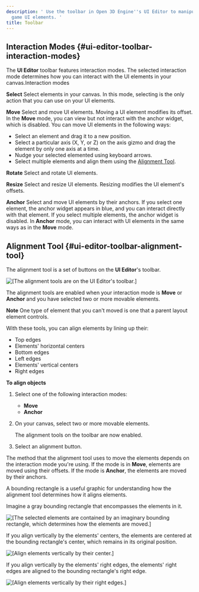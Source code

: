 ```yaml
---
description: ' Use the toolbar in Open 3D Engine''s UI Editor to manipulate your
  game UI elements. '
title: Toolbar
---
```


## Interaction Modes {#ui-editor-toolbar-interaction-modes}

The **UI Editor** toolbar features interaction modes\. The selected interaction mode determines how you can interact with the UI elements in your canvas\.Interaction modes

**Select**
Select elements in your canvas\. In this mode, selecting is the only action that you can use on your UI elements\.

**Move**
Select and move UI elements\. Moving a UI element modifies its offset\. In the **Move** mode, you can view but not interact with the anchor widget, which is disabled\.
You can move UI elements in the following ways:
+ Select an element and drag it to a new position\.
+ Select a particular axis \(X, Y, or Z\) on the axis gizmo and drag the element by only one axis at a time\.
+ Nudge your selected elemented using keyboard arrows\.
+ Select multiple elements and align them using the [Alignment Tool](#ui-editor-toolbar-alignment-tool)\.

**Rotate**
Select and rotate UI elements\.

**Resize**
Select and resize UI elements\. Resizing modifies the UI element's offsets\.

**Anchor**
Select and move UI elements by their anchors\. If you select one element, the anchor widget appears in blue, and you can interact directly with that element\. If you select multiple elements, the anchor widget is disabled\.
In **Anchor** mode, you can interact with UI elements in the same ways as in the **Move** mode\.

## Alignment Tool {#ui-editor-toolbar-alignment-tool}

The alignment tool is a set of buttons on the **UI Editor**'s toolbar\.

![\[The alignment tools are on the UI Editor's toolbar.\]](/images/user-guide/game_ui_editor/ui-editor-toolbar-alignment-tool-buttons.png)

The alignment tools are enabled when your interaction mode is **Move** or **Anchor** and you have selected two or more movable elements\.

**Note**
One type of element that you can't moved is one that a parent layout element controls\.

With these tools, you can align elements by lining up their:
+ Top edges
+ Elements' horizontal centers
+ Bottom edges
+ Left edges
+ Elements' vertical centers
+ Right edges

**To align objects**

1. Select one of the following interaction modes:
   + **Move**
   + **Anchor**

1. On your canvas, select two or more movable elements\.

   The alignment tools on the toolbar are now enabled\.

1. Select an alignment button\.

The method that the alignment tool uses to move the elements depends on the interaction mode you're using\. If the mode is in **Move**, elements are moved using their offsets\. If the mode is **Anchor**, the elements are moved by their anchors\.

A bounding rectangle is a useful graphic for understanding how the alignment tool determines how it aligns elements\.

Imagine a gray bounding rectangle that encompasses the elements in it\.

![\[The selected elements are contained by an imaginary bounding rectangle, which determines how the elements are moved.\]](/images/user-guide/game_ui_editor/ui-editor-toolbar-alignment-tool-bounding1.png)

If you align vertically by the elements' centers, the elements are centered at the bounding rectangle's center, which remains in its original position\.

![\[Align elements vertically by their center.\]](/images/user-guide/game_ui_editor/ui-editor-toolbar-alignment-tool-bounding2.png)

If you align vertically by the elements' right edges, the elements' right edges are aligned to the bounding rectangle's right edge\.

![\[Align elements vertically by their right edges.\]](/images/user-guide/game_ui_editor/ui-editor-toolbar-alignment-tool-bounding3.png)